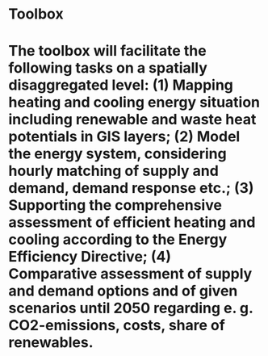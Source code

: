 # Toolbox
# The toolbox will facilitate the following tasks on a spatially disaggregated level: (1) Mapping heating and cooling energy situation including renewable and waste heat potentials in GIS layers; (2) Model the energy system, considering hourly matching of supply and demand, demand response etc.; (3) Supporting the comprehensive assessment of efficient heating and cooling according to the Energy Efficiency Directive; (4) Comparative assessment of supply and demand options and of given scenarios until 2050 regarding e. g. CO2-emissions, costs, share of renewables. 

